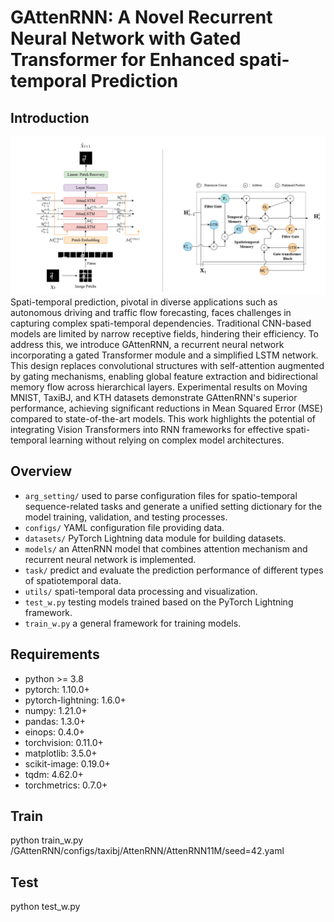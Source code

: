 # GAttenRNN: A Novel Recurrent Neural Network with Gated Transformer for Enhanced spati-temporal Prediction
## Introduction
![architecture](GAttenRNN_architecture.png)
Spati-temporal prediction, pivotal in diverse applications such as autonomous driving and traffic flow forecasting, faces challenges in capturing complex spati-temporal dependencies. Traditional CNN-based models are limited by narrow receptive fields, hindering their efficiency. To address this, we introduce GAttenRNN, a recurrent neural network incorporating a gated Transformer module and a simplified LSTM network. This design replaces convolutional structures with self-attention augmented by gating mechanisms, enabling global feature extraction and bidirectional memory flow across hierarchical layers. Experimental results on Moving MNIST, TaxiBJ, and KTH datasets demonstrate GAttenRNN's superior performance, achieving significant reductions in Mean Squared Error (MSE) compared to state-of-the-art models. This work highlights the potential of integrating Vision Transformers into RNN frameworks for effective spati-temporal learning without relying on complex model architectures.
## Overview
- `arg_setting/` used to parse configuration files for spatio-temporal sequence-related tasks and generate a unified setting dictionary for the model training, validation, and testing processes.
- `configs/` YAML configuration file providing data.
- `datasets/` PyTorch Lightning data module for building datasets.
- `models/` an AttenRNN model that combines attention mechanism and recurrent neural network is implemented.
- `task/` predict and evaluate the prediction performance of different types of spatiotemporal data.
- `utils/` spati-temporal data processing and visualization.
- `test_w.py` testing models trained based on the PyTorch Lightning framework.
- `train_w.py` a general framework for training models.
## Requirements
- python >= 3.8
- pytorch: 1.10.0+
- pytorch-lightning: 1.6.0+
- numpy: 1.21.0+
- pandas: 1.3.0+
- einops: 0.4.0+
- torchvision: 0.11.0+
- matplotlib: 3.5.0+
- scikit-image: 0.19.0+
- tqdm: 4.62.0+
- torchmetrics: 0.7.0+
## Train
  python train_w.py /GAttenRNN/configs/taxibj/AttenRNN/AttenRNN11M/seed=42.yaml
## Test
  python test_w.py 
